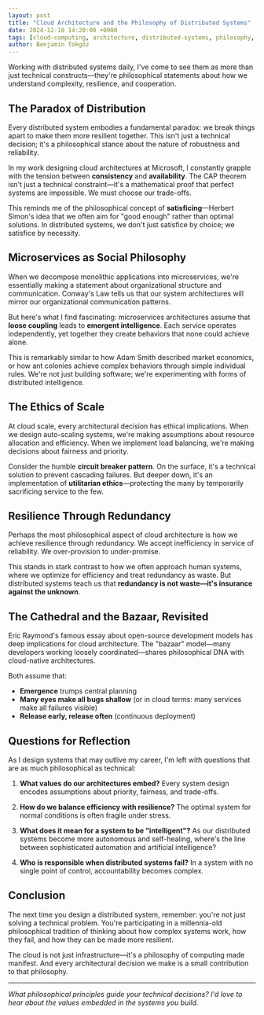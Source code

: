 ```yaml
---
layout: post
title: "Cloud Architecture and the Philosophy of Distributed Systems"
date: 2024-12-10 14:20:00 +0000
tags: [cloud-computing, architecture, distributed-systems, philosophy, technology]
author: Benjamin Tokgöz
---
```


Working with distributed systems daily, I've come to see them as more than just technical constructs—they're philosophical statements about how we understand complexity, resilience, and cooperation.

## The Paradox of Distribution

Every distributed system embodies a fundamental paradox: we break things apart to make them more resilient together. This isn't just a technical decision; it's a philosophical stance about the nature of robustness and reliability.

In my work designing cloud architectures at Microsoft, I constantly grapple with the tension between **consistency** and **availability**. The CAP theorem isn't just a technical constraint—it's a mathematical proof that perfect systems are impossible. We must choose our trade-offs.

This reminds me of the philosophical concept of **satisficing**—Herbert Simon's idea that we often aim for "good enough" rather than optimal solutions. In distributed systems, we don't just satisfice by choice; we satisfice by necessity.

## Microservices as Social Philosophy

When we decompose monolithic applications into microservices, we're essentially making a statement about organizational structure and communication. Conway's Law tells us that our system architectures will mirror our organizational communication patterns.

But here's what I find fascinating: microservices architectures assume that **loose coupling** leads to **emergent intelligence**. Each service operates independently, yet together they create behaviors that none could achieve alone.

This is remarkably similar to how Adam Smith described market economics, or how ant colonies achieve complex behaviors through simple individual rules. We're not just building software; we're experimenting with forms of distributed intelligence.

## The Ethics of Scale

At cloud scale, every architectural decision has ethical implications. When we design auto-scaling systems, we're making assumptions about resource allocation and efficiency. When we implement load balancing, we're making decisions about fairness and priority.

Consider the humble **circuit breaker pattern**. On the surface, it's a technical solution to prevent cascading failures. But deeper down, it's an implementation of **utilitarian ethics**—protecting the many by temporarily sacrificing service to the few.

## Resilience Through Redundancy

Perhaps the most philosophical aspect of cloud architecture is how we achieve resilience through redundancy. We accept inefficiency in service of reliability. We over-provision to under-promise.

This stands in stark contrast to how we often approach human systems, where we optimize for efficiency and treat redundancy as waste. But distributed systems teach us that **redundancy is not waste—it's insurance against the unknown**.

## The Cathedral and the Bazaar, Revisited

Eric Raymond's famous essay about open-source development models has deep implications for cloud architecture. The "bazaar" model—many developers working loosely coordinated—shares philosophical DNA with cloud-native architectures.

Both assume that:
- **Emergence** trumps central planning
- **Many eyes make all bugs shallow** (or in cloud terms: many services make all failures visible)
- **Release early, release often** (continuous deployment)

## Questions for Reflection

As I design systems that may outlive my career, I'm left with questions that are as much philosophical as technical:

1. **What values do our architectures embed?** Every system design encodes assumptions about priority, fairness, and trade-offs.

2. **How do we balance efficiency with resilience?** The optimal system for normal conditions is often fragile under stress.

3. **What does it mean for a system to be "intelligent"?** As our distributed systems become more autonomous and self-healing, where's the line between sophisticated automation and artificial intelligence?

4. **Who is responsible when distributed systems fail?** In a system with no single point of control, accountability becomes complex.

## Conclusion

The next time you design a distributed system, remember: you're not just solving a technical problem. You're participating in a millennia-old philosophical tradition of thinking about how complex systems work, how they fail, and how they can be made more resilient.

The cloud is not just infrastructure—it's a philosophy of computing made manifest. And every architectural decision we make is a small contribution to that philosophy.

---

*What philosophical principles guide your technical decisions? I'd love to hear about the values embedded in the systems you build.*
